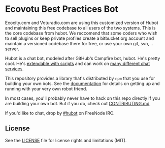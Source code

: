 # Ecovotu Best Practices Bot

Ecocity.com and Voturadio.com are using this customized version of Hubot and maintaining this free
codebase to all users of the two systems. This is the core codebase from hubot. We reccomend that
some coders who wish to sell plugins or keep private profiles create a bitbucket.org account and maintain
a versioned codebase there for free, or use your own git, svn, .. server.


Hubot is a chat bot, modeled after GitHub's Campfire bot, hubot. He's pretty
cool. He's [extendable with scripts](http://hubot.github.com/docs/#scripts) and can work on [many
different chat services](https://hubot.github.com/docs/adapters/).

This repository provides a library that's distributed by `npm` that you
use for building your own bots.  See the [documentation](http://hubot.github.com/docs)
for details on getting up and running with your very own robot friend.

In most cases, you'll probably never have to hack on this repo directly if you
are building your own bot. But if you do, check out [CONTRIBUTING.md](CONTRIBUTING.md)

If you'd like to chat, drop by [#hubot](http://webchat.freenode.net/?channels=#hubot) on FreeNode IRC.

## License

See the [LICENSE](LICENSE.md) file for license rights and limitations (MIT).
